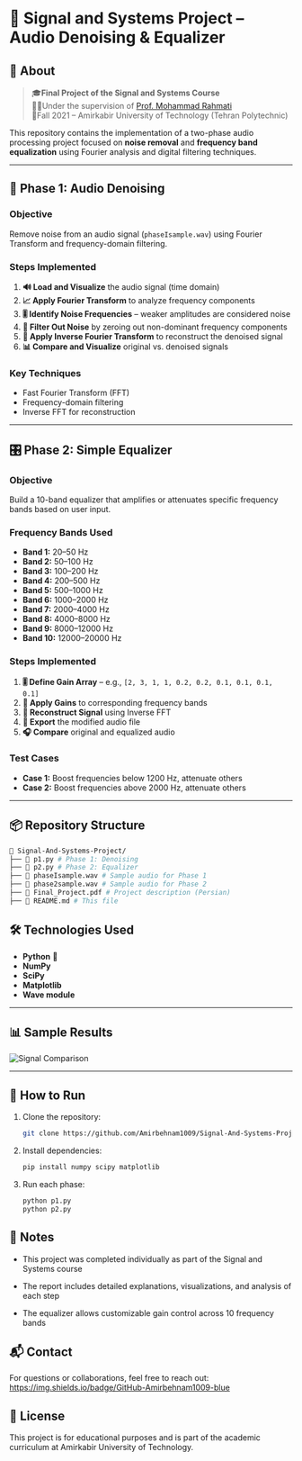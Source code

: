 # 🎵 Signal and Systems Project – Audio Denoising & Equalizer

## 📖 About

> 🎓**Final Project of the Signal and Systems Course**  
> 👨‍🏫Under the supervision of [Prof. Mohammad Rahmati](https://scholar.google.com/citations?user=EYk7M80AAAAJ&hl=en)  
> 🍂Fall 2021 – Amirkabir University of Technology (Tehran Polytechnic)

This repository contains the implementation of a two-phase audio processing project focused on **noise removal** and **frequency band equalization** using Fourier analysis and digital filtering techniques.

---

## 🎯 Phase 1: Audio Denoising

### Objective
Remove noise from an audio signal (`phaseIsample.wav`) using Fourier Transform and frequency-domain filtering.

### Steps Implemented

1. **🔊 Load and Visualize** the audio signal (time domain)
2. **📈 Apply Fourier Transform** to analyze frequency components
3. **🎚️ Identify Noise Frequencies** – weaker amplitudes are considered noise
4. **🧹 Filter Out Noise** by zeroing out non-dominant frequency components
5. **🔄 Apply Inverse Fourier Transform** to reconstruct the denoised signal
6. **📊 Compare and Visualize** original vs. denoised signals

### Key Techniques
- Fast Fourier Transform (FFT)
- Frequency-domain filtering
- Inverse FFT for reconstruction

---

## 🎛️ Phase 2: Simple Equalizer

### Objective
Build a 10-band equalizer that amplifies or attenuates specific frequency bands based on user input.

### Frequency Bands Used
- **Band 1:** 20–50 Hz
- **Band 2:** 50–100 Hz
- **Band 3:** 100–200 Hz
- **Band 4:** 200–500 Hz
- **Band 5:** 500–1000 Hz
- **Band 6:** 1000–2000 Hz
- **Band 7:** 2000–4000 Hz
- **Band 8:** 4000–8000 Hz
- **Band 9:** 8000–12000 Hz
- **Band 10:** 12000–20000 Hz

### Steps Implemented

1. **🎚️ Define Gain Array** – e.g., `[2, 3, 1, 1, 0.2, 0.2, 0.1, 0.1, 0.1, 0.1]`
2. **🔧 Apply Gains** to corresponding frequency bands
3. **🔄 Reconstruct Signal** using Inverse FFT
4. **💾 Export** the modified audio file
5. **🎧 Compare** original and equalized audio

### Test Cases
- **Case 1:** Boost frequencies below 1200 Hz, attenuate others
- **Case 2:** Boost frequencies above 2000 Hz, attenuate others

---

## 📦 Repository Structure
``` bash
📂 Signal-And-Systems-Project/
├── 📄 p1.py # Phase 1: Denoising
├── 📄 p2.py # Phase 2: Equalizer
├── 📄 phaseIsample.wav # Sample audio for Phase 1
├── 📄 phase2sample.wav # Sample audio for Phase 2
├── 📄 Final_Project.pdf # Project description (Persian)
├── 📄 README.md # This file
```
## 🛠️ Technologies Used

- **Python** 🐍
- **NumPy**
- **SciPy**
- **Matplotlib**
- **Wave module**

---

## 📊 Sample Results

![Signal Comparison](https://github.com/Amirbehnam1009/Linear-Algebra-Projects/assets/117163007/cef9263c-252b-42ae-b03d-98b56843cacc)

---

## 🧪 How to Run

1. Clone the repository:
   ```bash
   git clone https://github.com/Amirbehnam1009/Signal-And-Systems-Project.git
   ```
2. Install dependencies:
   ``` bash
   pip install numpy scipy matplotlib
   ```
3. Run each phase:
   ```bash
   python p1.py
   python p2.py
   ```
## 📌 Notes
* This project was completed individually as part of the Signal and Systems course

* The report includes detailed explanations, visualizations, and analysis of each step

* The equalizer allows customizable gain control across 10 frequency bands

## 📬 Contact
For questions or collaborations, feel free to reach out:
https://img.shields.io/badge/GitHub-Amirbehnam1009-blue

## 📜 License
This project is for educational purposes and is part of the academic curriculum at Amirkabir University of Technology.

